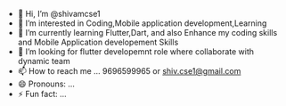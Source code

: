 - 👋 Hi, I’m @shivamcse1
- 👀 I’m interested in Coding,Mobile application development,Learning
- 🌱 I’m currently learning Flutter,Dart, and also Enhance my coding skills and Mobile Application developement Skills
- 💞️ I’m looking for flutter developemnt role where collaborate with dynamic team 
- 📫 How to reach me ... 9696599965 or shiv.cse1@gmail.com
- 😄 Pronouns: ...
- ⚡ Fun fact: ...

<!---
shivamcse1/shivamcse1 is a ✨ special ✨ repository because its `README.md` (this file) appears on your GitHub profile.
You can click the Preview link to take a look at your changes.
--->

